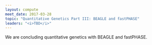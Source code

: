```yaml
---
layout: compute
meet_date: 2017-03-28
topic: "Quantitative Genetics Part III: BEAGLE and fastPHASE"
leaders: "<i>TBD</i>"
---
```


We are concluding quantitative genetics with BEAGLE and fastPHASE.
